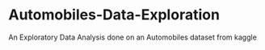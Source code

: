 # Automobiles-Data-Exploration
An Exploratory Data Analysis done on an Automobiles dataset from kaggle
